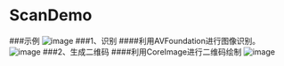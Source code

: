 # ScanDemo
###示例
![image](https://github.com/icoder20150719/ScanDemo/blob/master/image/001.PNG)
###1、识别
####利用AVFoundation进行图像识别。
![image](https://github.com/icoder20150719/ScanDemo/blob/master/image/002.PNG)
###2、生成二维码
####利用CoreImage进行二维码绘制
![image](https://github.com/icoder20150719/ScanDemo/blob/master/image/003.PNG)

